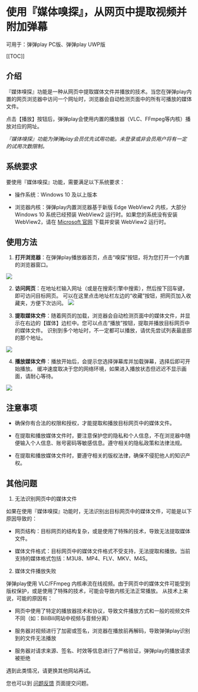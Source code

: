 # 使用『媒体嗅探』，从网页中提取视频并附加弹幕

可用于：弹弹play PC版、弹弹play UWP版

[[TOC]]

## 介绍

『媒体嗅探』功能是一种从网页中提取媒体文件并播放的技术。当您在弹弹play内置的网页浏览器中访问一个网址时，浏览器会自动检测页面中的所有可播放的媒体文件。

点击【播放】按钮后，弹弹play会使用内置的播放器（VLC、FFmpeg等内核）播放对应的网址。

_『媒体嗅探』功能为弹弹play会员优先试用功能。未登录或非会员用户将有一定的试用次数限制。_

## 系统要求

要使用『媒体嗅探』功能，需要满足以下系统要求：

- 操作系统：Windows 10 及以上版本

- 浏览器内核：弹弹play内置浏览器基于新版 Edge WebView2 内核，大部分 Windows 10 系统已经预装 WebView2 运行时。如果您的系统没有安装 WebView2，请在 [Microsoft 官网](https://developer.microsoft.com/zh-cn/microsoft-edge/webview2/) 下载并安装 WebView2 运行时。

## 使用方法

1. **打开浏览器**：在弹弹play播放器首页，点击“嗅探”按钮，将为您打开一个内置的浏览器窗口。

![](https://txc.gtimg.com/data/104929/2024/0411/8b7076c2da777e2926de941a1ac1276e.png)


2. **访问网页**：在地址栏输入网址（或是在搜索引擎中搜索），然后按下回车键，即可访问目标网页。
可以在这里点击地址栏左边的“收藏”按钮，把网页加入收藏夹，方便下次访问。
![](https://txc.gtimg.com/data/104929/2024/0411/1a94cc499314ebb725e6c82f370d7eb5.png)


3. **提取媒体文件**：随着网页的加载，浏览器会自动检测页面中的媒体文件，并显示在右边的【媒体】边栏中。您可以点击“播放”按钮，提取并播放目标网页中的媒体文件。
识别到多个地址时，不一定都可以播放，请优先尝试列表最底部的那个地址。

![](https://txc.gtimg.com/data/104929/2024/0411/f133dc6106d6ce6065a11215bc8b78e0.png)

4. **播放媒体文件**：播放开始后，会提示您选择弹幕库并加载弹幕，选择后即可开始播放。
缓冲速度取决于您的网络环境，如果进入播放状态但迟迟不显示画面，请耐心等待。

![](https://txc.gtimg.com/data/104929/2024/0411/aeb3c907bb7dbf1ad23496ba54dba3e9.png)



## 注意事项

- 确保你有合法的权限和授权，才能提取和播放目标网页中的媒体文件。

- 在提取和播放媒体文件时，要注意保护您的隐私和个人信息，不在浏览器中随便输入个人信息、账号密码等敏感信息。遵守相关的隐私政策和法律法规。

- 在提取和播放媒体文件时，要遵守相关的版权法律，确保不侵犯他人的知识产权。

## 其他问题

1. 无法识别网页中的媒体文件

如果在使用『媒体嗅探』功能时，无法识别出目标网页中的媒体文件，可能是以下原因导致的：

- 网页结构：目标网页的结构复杂，或是使用了特殊的技术，导致无法提取媒体文件。

- 媒体文件格式：目标网页中的媒体文件格式不受支持，无法提取和播放。当前支持的媒体格式包括：M3U8、MP4、FLV、MKV、M4S。

2. 媒体文件播放失败

弹弹play使用 VLC/FFmpeg 内核串流在线视频。由于网页中的媒体文件可能受到版权保护，或是使用了特殊的技术，可能会导致内核无法正常播放。
从技术上来说，可能的原因有：

- 网页中使用了特定的播放器技术和协议，导致文件播放方式和一般的视频文件不同（如：BiliBili网站中视频与音频分离）

- 服务器对视频进行了加密或签名，浏览器在播放前再解码，导致弹弹play识别到的文件无法播放

- 服务器对请求来源、签名、时效等信息进行了严格验证，弹弹play的播放请求被拒绝

遇到此类情况，请更换其他网站再试。

您也可以到 [问题反馈](../other/feedback.md) 页面提交问题。